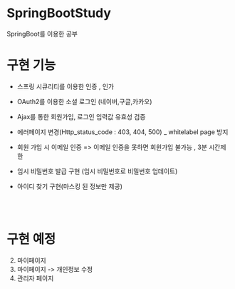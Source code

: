 # SpringBootStudy
SpringBoot를 이용한 공부


# 구현 기능
- 스프링 시큐리티를 이용한 인증 , 인가

- OAuth2를 이용한 소셜 로그인 (네이버,구글,카카오)

- Ajax를 통한 회원가입, 로그인 입력값 유효성 검증

- 에러페이지 변경(Http_status_code : 403, 404, 500) _ whitelabel page 방지

- 회원 가입 시 이메일 인증 => 이메일 인증을 못하면 회원가입 불가능 , 3분 시간제한 

- 임시 비밀번호 발급 구현 (임시 비밀번호로 비밀번호 업데이트)

- 아이디 찾기 구현(마스킹 된 정보만 제공)


<br>
<br>

# 구현 예정

2. 마이페이지
3. 마이페이지 -> 개인정보 수정
4. 관리자 페이지
